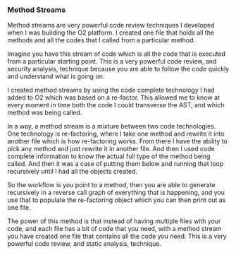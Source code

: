 ### Method Streams

Method streams are very powerful code review techniques I developed when I was building the O2 platform.  I created one file that holds all the methods and all the codes that I called from a particular method.

Imagine you have this stream of code which is all the code that is executed from a particular starting point. This is a very powerful code review, and security analysis, technique because you are able to follow the code quickly and understand what is going on.

I created method streams by using the code complete technology I had added to O2 which was based on a re-factor. This allowed me to know at every moment in time both the code I could transverse the AST, and which method was being called.

In a way, a method stream is a mixture between two code technologies. One technology is re-factoring, where I take one method and rewrite it into another file which is how re-factoring works. From there I have the ability to pick any method and just rewrite it in another file. And then I used code complete information to know the actual full type of the method being called. And then it was a case of putting them below and running that loop recursively until I had all the objects created.

So the workflow is you point to a method, then you are able to generate recursively in a reverse call graph of everything that is happening, and you use that to populate the re-factoring object which you can then print out as one file.

The power of this method is that instead of having multiple files with your code, and each file has a bit of code that you need, with a method stream you have created one file that contains all the code you need. This is a very powerful code review, and static analysis, technique. 
